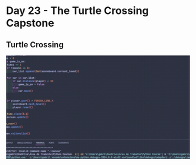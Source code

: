 # Day 23 - The Turtle Crossing Capstone

## Turtle Crossing
![TurtleCrossing](TurtleCrossingGIF.gif)

